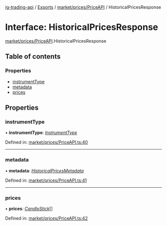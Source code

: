 [ig-trading-api](../README.md) / [Exports](../modules.md) / [market/prices/PriceAPI](../modules/market_prices_priceapi.md) / HistoricalPricesResponse

# Interface: HistoricalPricesResponse

[market/prices/PriceAPI](../modules/market_prices_priceapi.md).HistoricalPricesResponse

## Table of contents

### Properties

- [instrumentType](market_prices_priceapi.historicalpricesresponse.md#instrumenttype)
- [metadata](market_prices_priceapi.historicalpricesresponse.md#metadata)
- [prices](market_prices_priceapi.historicalpricesresponse.md#prices)

## Properties

### instrumentType

• **instrumentType**: [_InstrumentType_](../enums/market_marketapi.instrumenttype.md)

Defined in: [market/prices/PriceAPI.ts:40](https://github.com/bennycode/ig-trading-api/blob/192094d/src/market/prices/PriceAPI.ts#L40)

---

### metadata

• **metadata**: [_HistoricalPricesMetadata_](market_prices_priceapi.historicalpricesmetadata.md)

Defined in: [market/prices/PriceAPI.ts:41](https://github.com/bennycode/ig-trading-api/blob/192094d/src/market/prices/PriceAPI.ts#L41)

---

### prices

• **prices**: [_CandleStick_](market_prices_priceapi.candlestick.md)[]

Defined in: [market/prices/PriceAPI.ts:42](https://github.com/bennycode/ig-trading-api/blob/192094d/src/market/prices/PriceAPI.ts#L42)
